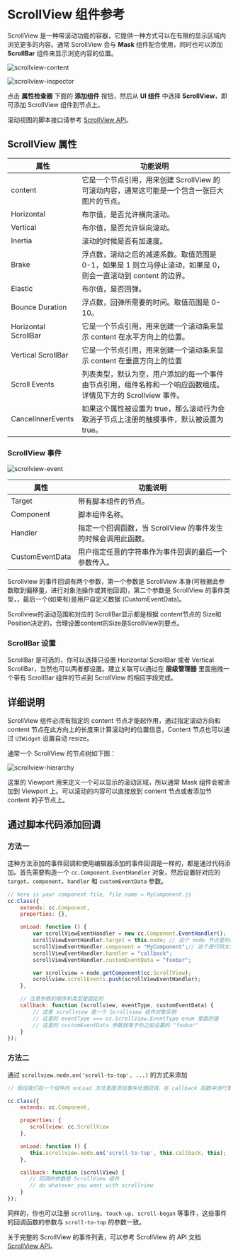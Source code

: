 # ScrollView 组件参考

ScrollView 是一种带滚动功能的容器，它提供一种方式可以在有限的显示区域内浏览更多的内容。通常 ScrollView 会与 **Mask** 组件配合使用，同时也可以添加 **ScrollBar** 组件来显示浏览内容的位置。

![scrollview-content](https://gitee.com/nlpleaf/PicGo/raw/master/28cd0f9b35f155b61b9ad50623723dee)

![scrollview-inspector](https://gitee.com/nlpleaf/PicGo/raw/master/a548ebd8213451b06fbdb54dc4953cd0)

点击 **属性检查器** 下面的 **添加组件** 按钮，然后从 **UI 组件** 中选择 **ScrollView**，即可添加 ScrollView 组件到节点上。

滚动视图的脚本接口请参考 [ScrollView API](https://docs.cocos.com/creator/api/zh/classes/ScrollView.html)。



## ScrollView 属性

| 属性                 | 功能说明                                                     |
| -------------------- | ------------------------------------------------------------ |
| content              | 它是一个节点引用，用来创建 ScrollView 的可滚动内容，通常这可能是一个包含一张巨大图片的节点。 |
| Horizontal           | 布尔值，是否允许横向滚动。                                   |
| Vertical             | 布尔值，是否允许纵向滚动。                                   |
| Inertia              | 滚动的时候是否有加速度。                                     |
| Brake                | 浮点数，滚动之后的减速系数。取值范围是 0-1，如果是 1 则立马停止滚动，如果是 0，则会一直滚动到 content 的边界。 |
| Elastic              | 布尔值，是否回弹。                                           |
| Bounce Duration      | 浮点数，回弹所需要的时间。取值范围是 0-10。                  |
| Horizontal ScrollBar | 它是一个节点引用，用来创建一个滚动条来显示 content 在水平方向上的位置。 |
| Vertical ScrollBar   | 它是一个节点引用，用来创建一个滚动条来显示 content 在垂直方向上的位置 |
| Scroll Events        | 列表类型，默认为空，用户添加的每一个事件由节点引用，组件名称和一个响应函数组成。详情见下方的 Scrollview 事件。 |
| CancelInnerEvents    | 如果这个属性被设置为 true，那么滚动行为会取消子节点上注册的触摸事件，默认被设置为 true。 |



### ScrollView 事件

![scrollview-event](https://gitee.com/nlpleaf/PicGo/raw/master/9f3f9f61b845b520800823484d8fc960)

| 属性            | 功能说明                                                     |
| --------------- | ------------------------------------------------------------ |
| Target          | 带有脚本组件的节点。                                         |
| Component       | 脚本组件名称。                                               |
| Handler         | 指定一个回调函数，当 ScrollView 的事件发生的时候会调用此函数。 |
| CustomEventData | 用户指定任意的字符串作为事件回调的最后一个参数传入。         |

Scrollview 的事件回调有两个参数，第一个参数是 ScrollView 本身(可根据此参数取到偏移量，进行对象池操作或其他回调)，第二个参数是 ScrollView 的事件类型，，最后一个(如果有)是用户自定义数据 (CustomEventData)。

Scrollview的滚动范围和对应的 ScrollBar显示都是根据 content节点的 Size和Position决定的，合理设置content的Size是ScrollView的要点。



### ScrollBar 设置

ScrollBar 是可选的，你可以选择只设置 Horizontal ScrollBar 或者 Vertical ScrollBar，当然也可以两者都设置。建立关联可以通过在 **层级管理器** 里面拖拽一个带有 ScrollBar 组件的节点到 ScrollView 的相应字段完成。

## 详细说明

ScrollView 组件必须有指定的 content 节点才能起作用，通过指定滚动方向和 content 节点在此方向上的长度来计算滚动时的位置信息，Content 节点也可以通过 `UIWidget` 设置自动 resize。

通常一个 ScrollView 的节点树如下图：

![scrollview-hierarchy](https://gitee.com/nlpleaf/PicGo/raw/master/e09768f5d33bd5940e9a97c4eea9cf71)

这里的 Viewport 用来定义一个可以显示的滚动区域，所以通常 Mask 组件会被添加到 Viewport 上。可以滚动的内容可以直接放到 content 节点或者添加节 content 的子节点上。

## 通过脚本代码添加回调

### 方法一

这种方法添加的事件回调和使用编辑器添加的事件回调是一样的，都是通过代码添加。首先需要构造一个 `cc.Component.EventHandler` 对象，然后设置好对应的 `target`、`component`、`handler` 和 `customEventData` 参数。

```js
// here is your component file, file name = MyComponent.js
cc.Class({
    extends: cc.Component,
    properties: {},

    onLoad: function () {
        var scrollViewEventHandler = new cc.Component.EventHandler();
        scrollViewEventHandler.target = this.node; // 这个 node 节点是你的事件处理代码组件所属的节点
        scrollViewEventHandler.component = "MyComponent";// 这个是代码文件名
        scrollViewEventHandler.handler = "callback";
        scrollViewEventHandler.customEventData = "foobar";

        var scrollview = node.getComponent(cc.ScrollView);
        scrollview.scrollEvents.push(scrollViewEventHandler);
    },

    // 注意参数的顺序和类型是固定的
    callback: function (scrollview, eventType, customEventData) {
        // 这里 scrollview 是一个 Scrollview 组件对象实例
        // 这里的 eventType === cc.ScrollView.EventType enum 里面的值
        // 这里的 customEventData 参数就等于你之前设置的 "foobar"
    }
});
```

### 方法二

通过 `scrollview.node.on('scroll-to-top', ...)` 的方式来添加

```js
// 假设我们在一个组件的 onLoad 方法里面添加事件处理回调，在 callback 函数中进行事件处理:

cc.Class({
    extends: cc.Component,

    properties: {
       scrollview: cc.ScrollView
    },

    onLoad: function () {
       this.scrollview.node.on('scroll-to-top', this.callback, this);
    },

    callback: function (scrollView) {
       // 回调的参数是 ScrollView 组件
       // do whatever you want with scrollview
    }
});
```

同样的，你也可以注册 `scrolling`、`touch-up`、`scroll-began` 等事件，这些事件的回调函数的参数与 `scroll-to-top` 的参数一致。

关于完整的 ScrollView 的事件列表，可以参考 ScrollView 的 API 文档 [ScrollView API](https://docs.cocos.com/creator/api/zh/classes/ScrollView.html)。